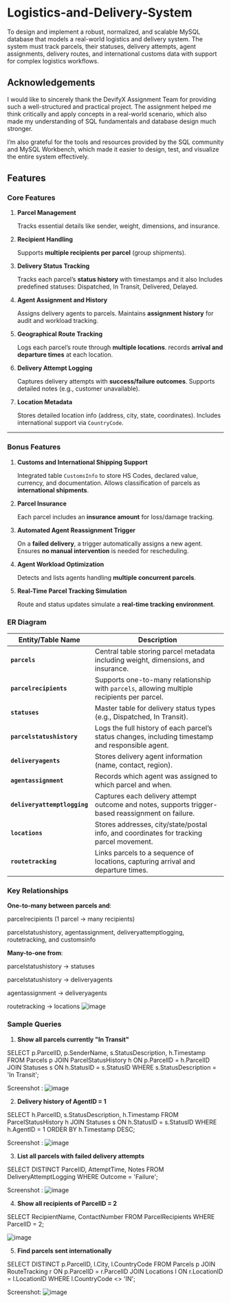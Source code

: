 # Logistics-and-Delivery-System

To design and implement a robust, normalized, and scalable MySQL database that models a real-world logistics and delivery system. The system must track parcels, their statuses, delivery attempts, agent assignments, delivery routes, and international customs data with support for complex logistics workflows.




## Acknowledgements

I would like to sincerely thank the DevifyX Assignment Team for providing such a well-structured and practical project. The assignment helped me think critically and apply concepts in a real-world scenario, which also made my understanding of SQL fundamentals and database design much stronger.

I’m also grateful for the tools and resources provided by the SQL community and MySQL Workbench, which made it easier to design, test, and visualize the entire system effectively.



## Features



###  Core Features

1. **Parcel Management**

   Tracks essential details like sender, weight, dimensions, and insurance.

2. **Recipient Handling**

   Supports **multiple recipients per parcel** (group shipments).

3. **Delivery Status Tracking**

    Tracks each parcel’s **status history** with timestamps and it also                                                                      Includes predefined statuses: Dispatched, In Transit, Delivered, Delayed.
                                                                               

4. **Agent Assignment and History**

   Assigns delivery agents to parcels.
    Maintains **assignment history** for audit and workload tracking.

5. **Geographical Route Tracking**

   Logs each parcel’s route through **multiple locations**.
   records **arrival and departure times** at each location.

6. **Delivery Attempt Logging**

    Captures delivery attempts with **success/failure outcomes**.
    Supports detailed notes (e.g., customer unavailable).

7. **Location Metadata**

   Stores detailed location info (address, city, state, coordinates).
   Includes international support via `CountryCode`.
---

###  Bonus Features

1. **Customs and International Shipping Support**

    Integrated table `CustomsInfo` to store HS Codes, declared value, currency, and documentation.
   Allows classification of parcels as **international shipments**.

2. **Parcel Insurance**

   Each parcel includes an **insurance amount** for loss/damage tracking.

3. **Automated Agent Reassignment Trigger**

    On a **failed delivery**, a trigger automatically assigns a new agent.
   Ensures **no manual intervention** is needed for rescheduling.

4. **Agent Workload Optimization**

    Detects and lists agents handling **multiple concurrent parcels**.

5. **Real-Time Parcel Tracking Simulation**

    Route and status updates simulate a **real-time tracking environment**.

### ER Diagram 
| Entity/Table Name            | Description                                                                                       |
| ---------------------------- | ------------------------------------------------------------------------------------------------- |
| **`parcels`**                | Central table storing parcel metadata including weight, dimensions, and insurance.                |
| **`parcelrecipients`**       | Supports one-to-many relationship with `parcels`, allowing multiple recipients per parcel.        |
| **`statuses`**               | Master table for delivery status types (e.g., Dispatched, In Transit).                            |
| **`parcelstatushistory`**    | Logs the full history of each parcel’s status changes, including timestamp and responsible agent. |
| **`deliveryagents`**         | Stores delivery agent information (name, contact, region).                                        |
| **`agentassignment`**        | Records which agent was assigned to which parcel and when.                                        |
| **`deliveryattemptlogging`** | Captures each delivery attempt outcome and notes, supports trigger-based reassignment on failure. |
| **`locations`**              | Stores addresses, city/state/postal info, and coordinates for tracking parcel movement.           |
| **`routetracking`**          | Links parcels to a sequence of locations, capturing arrival and departure times.                                                                                              |

### Key Relationships
**One-to-many between parcels and**:

parcelrecipients (1 parcel → many recipients)

parcelstatushistory, agentassignment, deliveryattemptlogging, routetracking, and customsinfo

**Many-to-one from**:

parcelstatushistory → statuses

parcelstatushistory → deliveryagents

agentassignment → deliveryagents

routetracking → locations
![image](https://github.com/user-attachments/assets/6c4fd191-c350-492d-9d5e-2d986475e90f)


### Sample Queries

1. **Show all parcels currently "In Transit"**

SELECT p.ParcelID, p.SenderName, s.StatusDescription, h.Timestamp
FROM Parcels p
JOIN ParcelStatusHistory h ON p.ParcelID = h.ParcelID
JOIN Statuses s ON h.StatusID = s.StatusID
WHERE s.StatusDescription = 'In Transit';

Screenshot : ![image](https://github.com/user-attachments/assets/c4282334-ca94-4239-959a-a60ab604e0b2)

2. **Delivery history of AgentID = 1**

SELECT h.ParcelID, s.StatusDescription, h.Timestamp
FROM ParcelStatusHistory h
JOIN Statuses s ON h.StatusID = s.StatusID
WHERE h.AgentID = 1
ORDER BY h.Timestamp DESC;

Screenshot : ![image](https://github.com/user-attachments/assets/a44bc750-e74c-432c-9141-3fb115e635d9)

3. **List all parcels with failed delivery attempts**

SELECT DISTINCT ParcelID, AttemptTime, Notes
FROM DeliveryAttemptLogging
WHERE Outcome = 'Failure';

Screenshot  : ![image](https://github.com/user-attachments/assets/bca8f8d0-7311-40c1-904f-e26d81e0feb9)

4. **Show all recipients of ParcelID = 2**

SELECT RecipientName, ContactNumber
FROM ParcelRecipients
WHERE ParcelID = 2; 


![image](https://github.com/user-attachments/assets/aea99b36-b0a3-41d9-8c7c-df1bdb6e6dcc)

5. **Find parcels sent internationally**

SELECT DISTINCT p.ParcelID, l.City, l.CountryCode
FROM Parcels p
JOIN RouteTracking r ON p.ParcelID = r.ParcelID
JOIN Locations l ON r.LocationID = l.LocationID
WHERE l.CountryCode <> 'IN';

Screenshot: ![image](https://github.com/user-attachments/assets/49105765-efec-45c7-836e-a4a2878d5188)













